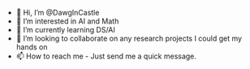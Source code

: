 - 👋 Hi, I’m @DawgInCastle
- 👀 I’m interested in AI and Math
- 🌱 I’m currently learning DS/AI
- 💞️ I’m looking to collaborate on any research projects I could get my hands on
- 📫 How to reach me - Just send me a quick message.

<!---
DawgInCastle/DawgInCastle is a ✨ special ✨ repository because its `README.md` (this file) appears on your GitHub profile.
You can click the Preview link to take a look at your changes.
--->
